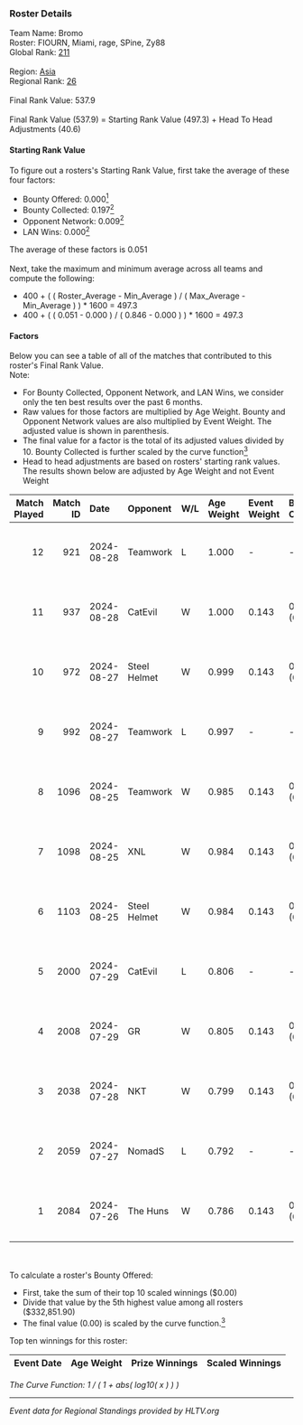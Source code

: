 ### Roster Details<br />
Team Name: Bromo<br />
Roster: FIOURN, Miami, rage, SPine, Zy88<br />
Global Rank: [211](../../standings_global_2024_09_26.md)<br />
<br />
Region: [Asia]( ../../standings_asia_2024_09_26.md)<br />
Regional Rank: [26]( ../../standings_asia_2024_09_26.md)<br />
<br />
Final Rank Value:  537.9<br />
<br />
Final Rank Value (537.9) = Starting Rank Value (497.3) + Head To Head Adjustments (40.6)<br />

#### Starting Rank Value<br />
To figure out a rosters's Starting Rank Value, first take the average of these four factors:<br />
- Bounty Offered: 0.000[<sup>1</sup>](#table2)
- Bounty Collected: 0.197[<sup>2</sup>](#table1)
- Opponent Network: 0.009[<sup>2</sup>](#table1)
- LAN Wins: 0.000[<sup>2</sup>](#table1)

The average of these factors is 0.051<br />
<br />
Next, take the maximum and minimum average across all teams and compute the following:<br />
- 400 + ( ( Roster_Average - Min_Average ) / ( Max_Average - Min_Average ) ) * 1600 = 497.3
- 400 + ( ( 0.051 - 0.000 ) / ( 0.846 - 0.000 ) ) * 1600 = 497.3


#### Factors<br />
Below you can see a table of all of the matches that contributed to this roster's Final Rank Value.<br />
Note:<br />

- For Bounty Collected, Opponent Network, and LAN Wins, we consider only the ten best results over the past 6 months.
- Raw values for those factors are multiplied by Age Weight. Bounty and Opponent Network values are also multiplied by Event Weight. The adjusted value is shown in parenthesis.
- The final value for a factor is the total of its adjusted values divided by 10. Bounty Collected is further scaled by the curve function[<sup>3</sup>](#curveFunction)
- Head to head adjustments are based on rosters' starting rank values. The results shown below are adjusted by Age Weight and not Event Weight
<span id="table1"></span><br />


| Match Played | Match ID | Date       | Opponent     | W/L | Age Weight | Event Weight | Bounty Collected | Opponent Network | LAN Wins  | H2H Adj. | Roster                           |
| -: | -: | :- | :- | :- | :- | :- | :- | :- | :- | -: | :- |
|           12 |      921 | 2024-08-28 | Teamwork     | L   | 1.000      | -            | -                | -                | -         |   -19.37 | FIOURN, Miami, rage, SPine, Zy88 |
|           11 |      937 | 2024-08-28 | CatEvil      | W   | 1.000      | 0.143        | 0.000 (0.000)    | 0.212 (0.030)    | 0 (0.000) |    17.87 | FIOURN, Miami, rage, SPine, Zy88 |
|           10 |      972 | 2024-08-27 | Steel Helmet | W   | 0.999      | 0.143        | 0.001 (0.000)    | 0.038 (0.005)    | 0 (0.000) |    13.67 | FIOURN, Miami, rage, SPine, Zy88 |
|            9 |      992 | 2024-08-27 | Teamwork     | L   | 0.997      | -            | -                | -                | -         |   -20.13 | FIOURN, Miami, rage, SPine, Zy88 |
|            8 |     1096 | 2024-08-25 | Teamwork     | W   | 0.985      | 0.143        | 0.000 (0.000)    | 0.151 (0.021)    | 0 (0.000) |    10.79 | FIOURN, Miami, rage, SPine, Zy88 |
|            7 |     1098 | 2024-08-25 | XNL          | W   | 0.984      | 0.143        | 0.000 (0.000)    | 0.076 (0.011)    | 0 (0.000) |    10.50 | FIOURN, Miami, rage, SPine, Zy88 |
|            6 |     1103 | 2024-08-25 | Steel Helmet | W   | 0.984      | 0.143        | 0.001 (0.000)    | 0.038 (0.005)    | 0 (0.000) |    14.34 | FIOURN, Miami, rage, SPine, Zy88 |
|            5 |     2000 | 2024-07-29 | CatEvil      | L   | 0.806      | -            | -                | -                | -         |    -9.51 | FIOURN, Miami, rage, SPine, Zy88 |
|            4 |     2008 | 2024-07-29 | GR           | W   | 0.805      | 0.143        | 0.004 (0.000)    | 0.162 (0.019)    | 0 (0.000) |    16.70 | FIOURN, Miami, rage, SPine, Zy88 |
|            3 |     2038 | 2024-07-28 | NKT          | W   | 0.799      | 0.143        | 0.000 (0.000)    | 0.000 (0.000)    | 0 (0.000) |     9.11 | FIOURN, Miami, rage, SPine, Zy88 |
|            2 |     2059 | 2024-07-27 | NomadS       | L   | 0.792      | -            | -                | -                | -         |   -12.06 | FIOURN, Miami, rage, SPine, Zy88 |
|            1 |     2084 | 2024-07-26 | The Huns     | W   | 0.786      | 0.143        | 0.000 (0.000)    | 0.000 (0.000)    | 0 (0.000) |     8.71 | FIOURN, Miami, rage, SPine, Zy88 |

<br />
<span id="table2"></span><br />
To calculate a roster's Bounty Offered:<br />

- First, take the sum of their top 10 scaled winnings ($0.00)
- Divide that value by the 5th highest value among all rosters ($332,851.90)
- The final value (0.00) is scaled by the curve function.[<sup>3</sup>](#curveFunction)

Top ten winnings for this roster:<br />

| Event Date | Age Weight | Prize Winnings | Scaled Winnings |
| :- | -: | :- | :- |


<span id="curveFunction"></span>_The Curve Function: 1 / ( 1 + abs( log10( x ) ) )_<br />

---
_Event data for Regional Standings provided by HLTV.org_<br />
